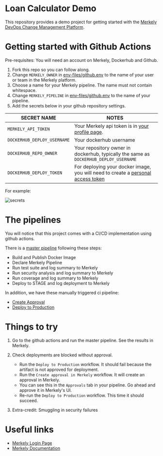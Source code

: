 # Loan Calculator Demo

This repository provides a demo project for getting started with the [Merkely DevOps Change Management Platform](https://app.compliancedb.com).

# Getting started with Github Actions

Pre-requisites: You will need an account on Merkely, Dockerhub and Github.

1. Fork this repo so you can follow along.
2. Change `MERKELY_OWNER` in [env-files/github.env](env-files/github.env#L1) to the name of your user or team in the Merkely platform.
3. Choose a name for your Merkely pipeline. The name must not contain whitespace.   
4. Change `MERKELY_PIPELINE` in [env-files/github.env](env-files/github.env#L2) to the name of your pipeline. 
5. Add the secrets below in your github repository settings.

| SECRET NAME | NOTES |
| ----------- | ----- |
| `MERKELY_API_TOKEN` | Your Merkely api token is in [your profile page](https://app.compliancedb.com/settings/profile). |
| `DOCKERHUB_DEPLOY_USERNAME` | Your dockerhub username |
| `DOCKERHUB_REPO_OWNER` | Your repository owner in dockerhub, typically the same as `DOCKERHUB_DEPLOY_USERNAME` |
| `DOCKERHUB_DEPLOY_TOKEN` | For deploying your docker image, you will need to create a [personal access token](https://docs.docker.com/docker-hub/access-tokens/) |


For example:

![secrets](images/secrets.png)


# The pipelines

You will notice that this project comes with a CI/CD implementation using github actions.

There is a [master pipeline](.github/workflows/master_pipeline.yml) following these steps:

* Build and Publish Docker Image
* Declare Merkely Pipeline
* Run test suite and log summary to Merkely
* Run security analysis and log summary to Merkely
* Run coverage and log summary to Merkely
* Deploy to STAGE and log deployment to Merkely

In addition, we have these manually triggered ci pipeline:
* [Create Approval](.github/workflows/create_approval.yml)
* [Deploy to Production](.github/workflows/deploy_to_production.yml)


# Things to try

1. Go to the github actions and run the master pipeline.  See the results in Merkely.

2. Check deployments are blocked without approval.
   * Run the `Deploy to Production` workflow.  It should fail because the artifact is not approved for deployment.
   * Run the `Create approval in Merkely` workflow.  It will create an approval in Merkely.
   * You can see this in the `Approvals` tab in your pipeline.  Go ahead and approve it in Merkely's UI.
   * Re-run the `Deploy to Production` workflow. This time it should succeed.

3. Extra-credit: Smuggling in security failures


# Useful links

* [Merkely Login Page](https://app.compliancedb.com/)
* [Merkely Documentation](https://docs.merkely.com/)
